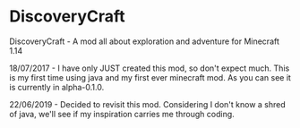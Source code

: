 # DiscoveryCraft
DiscoveryCraft - A mod all about exploration and adventure for Minecraft 1.14

18/07/2017 - I have only JUST created this mod, so don't expect much. This is my first time using java and my first ever minecraft mod. As you can see it is currently in alpha-0.1.0.

22/06/2019 - Decided to revisit this mod. Considering I don't know a shred of java, we'll see if my inspiration carries me through coding.
